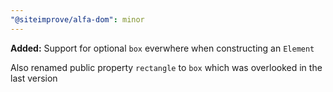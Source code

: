```yaml
---
"@siteimprove/alfa-dom": minor
---
```


**Added:** Support for optional `box` everwhere when constructing an `Element`

Also renamed public property `rectangle` to `box` which was overlooked in the last version
